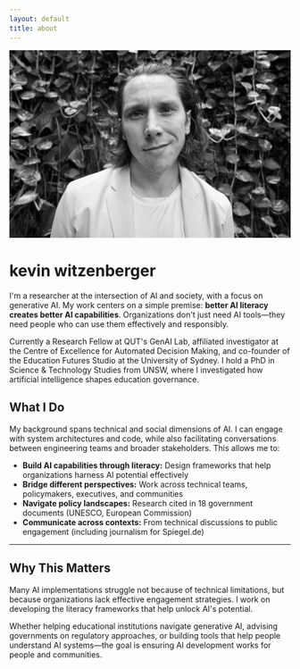 ```yaml
---
layout: default
title: about
---
```


<img src="/assets/headshot.jpg" alt="Kevin Witzenberger" class="headshot">

# kevin witzenberger

I'm a researcher at the intersection of AI and society, with a focus on generative AI. My work centers on a simple premise: **better AI literacy creates better AI capabilities**. Organizations don't just need AI tools—they need people who can use them effectively and responsibly.

Currently a Research Fellow at QUT's GenAI Lab, affiliated investigator at the Centre of Excellence for Automated Decision Making, and co-founder of the Education Futures Studio at the University of Sydney. I hold a PhD in Science & Technology Studies from UNSW, where I investigated how artificial intelligence shapes education governance.

## What I Do

My background spans technical and social dimensions of AI. I can engage with system architectures and code, while also facilitating conversations between engineering teams and broader stakeholders. This allows me to:

- **Build AI capabilities through literacy:** Design frameworks that help organizations harness AI potential effectively
- **Bridge different perspectives:** Work across technical teams, policymakers, executives, and communities  
- **Navigate policy landscapes:** Research cited in 18 government documents (UNESCO, European Commission) 
- **Communicate across contexts:** From technical discussions to public engagement (including journalism for Spiegel.de)

---

## Why This Matters

Many AI implementations struggle not because of technical limitations, but because organizations lack effective engagement strategies. I work on developing the literacy frameworks that help unlock AI's potential.

Whether helping educational institutions navigate generative AI, advising governments on regulatory approaches, or building tools that help people understand AI systems—the goal is ensuring AI development works for people and communities.